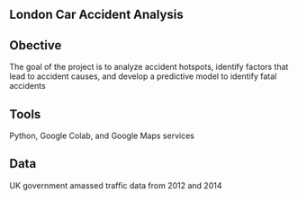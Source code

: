 ## London Car Accident Analysis
## Obective 
The goal of the project is to analyze accident hotspots, identify factors that lead to accident causes, and develop a predictive model to identify fatal accidents

## Tools

Python, Google Colab, and Google Maps services

## Data 
UK government amassed traffic data from 2012 and 2014

